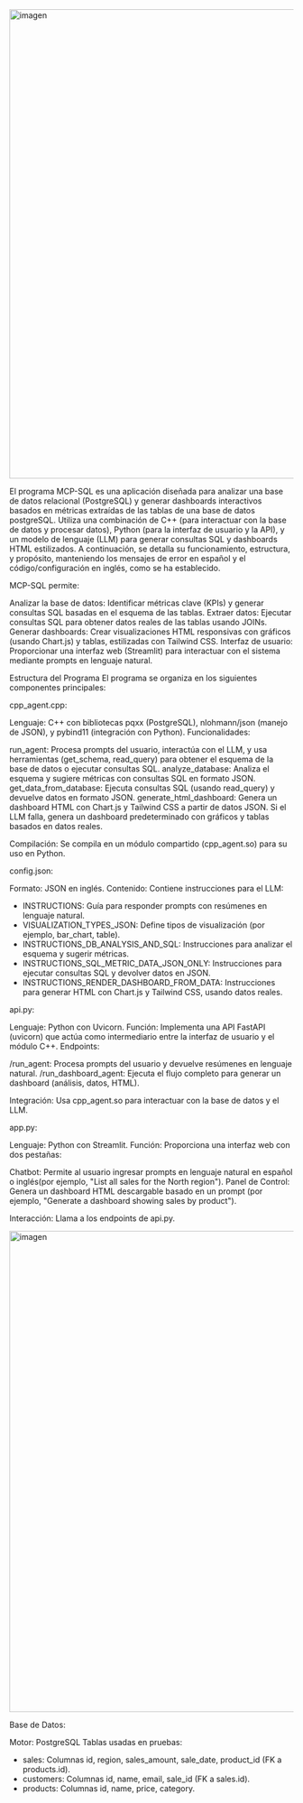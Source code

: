 <img width="1373" height="832" alt="imagen" src="https://github.com/user-attachments/assets/c35d8662-2dfc-4827-8467-2ab832c42210" />

El programa MCP-SQL es una aplicación diseñada para analizar una base de datos relacional (PostgreSQL) y generar dashboards interactivos basados en métricas extraídas de las tablas de una base de datos postgreSQL. Utiliza una combinación de C++ (para interactuar con la base de datos y procesar datos), Python (para la interfaz de usuario y la API), y un modelo de lenguaje (LLM) para generar consultas SQL y dashboards HTML estilizados. A continuación, se detalla su funcionamiento, estructura, y propósito, manteniendo los mensajes de error en español y el código/configuración en inglés, como se ha establecido.

MCP-SQL permite:

Analizar la base de datos: Identificar métricas clave (KPIs) y generar consultas SQL basadas en el esquema de las tablas.
Extraer datos: Ejecutar consultas SQL para obtener datos reales de las tablas usando JOINs.
Generar dashboards: Crear visualizaciones HTML responsivas con gráficos (usando Chart.js) y tablas, estilizadas con Tailwind CSS.
Interfaz de usuario: Proporcionar una interfaz web (Streamlit) para interactuar con el sistema mediante prompts en lenguaje natural.

Estructura del Programa
El programa se organiza en los siguientes componentes principales:

cpp_agent.cpp:

Lenguaje: C++ con bibliotecas pqxx (PostgreSQL), nlohmann/json (manejo de JSON), y pybind11 (integración con Python).
Funcionalidades:

run_agent: Procesa prompts del usuario, interactúa con el LLM, y usa herramientas (get_schema, read_query) para obtener el esquema de la base de datos o ejecutar consultas SQL.
analyze_database: Analiza el esquema y sugiere métricas con consultas SQL en formato JSON.
get_data_from_database: Ejecuta consultas SQL (usando read_query) y devuelve datos en formato JSON.
generate_html_dashboard: Genera un dashboard HTML con Chart.js y Tailwind CSS a partir de datos JSON. Si el LLM falla, genera un dashboard predeterminado con gráficos y tablas basados en datos reales.


Compilación: Se compila en un módulo compartido (cpp_agent.so) para su uso en Python.


config.json:

Formato: JSON en inglés.
Contenido: Contiene instrucciones para el LLM:

- INSTRUCTIONS: Guía para responder prompts con resúmenes en lenguaje natural.
- VISUALIZATION_TYPES_JSON: Define tipos de visualización (por ejemplo, bar_chart, table).
- INSTRUCTIONS_DB_ANALYSIS_AND_SQL: Instrucciones para analizar el esquema y sugerir métricas.
- INSTRUCTIONS_SQL_METRIC_DATA_JSON_ONLY: Instrucciones para ejecutar consultas SQL y devolver datos en JSON.
- INSTRUCTIONS_RENDER_DASHBOARD_FROM_DATA: Instrucciones para generar HTML con Chart.js y Tailwind CSS, usando datos reales.


api.py:

Lenguaje: Python con Uvicorn.
Función: Implementa una API FastAPI (uvicorn) que actúa como intermediario entre la interfaz de usuario y el módulo C++.
Endpoints:

/run_agent: Procesa prompts del usuario y devuelve resúmenes en lenguaje natural.
/run_dashboard_agent: Ejecuta el flujo completo para generar un dashboard (análisis, datos, HTML).


Integración: Usa cpp_agent.so para interactuar con la base de datos y el LLM.


app.py:

Lenguaje: Python con Streamlit.
Función: Proporciona una interfaz web con dos pestañas:

Chatbot: Permite al usuario ingresar prompts en lenguaje natural en español o inglés(por ejemplo, "List all sales for the North region").
Panel de Control: Genera un dashboard HTML descargable basado en un prompt (por ejemplo, "Generate a dashboard showing sales by product").


Interacción: Llama a los endpoints de api.py.

<img width="1375" height="853" alt="imagen" src="https://github.com/user-attachments/assets/6e0343d1-4c8b-4196-9c46-bbb328d655a1" />


Base de Datos:

Motor: PostgreSQL
Tablas usadas en pruebas:

- sales: Columnas id, region, sales_amount, sale_date, product_id (FK a products.id).
- customers: Columnas id, name, email, sale_id (FK a sales.id).
- products: Columnas id, name, price, category.

